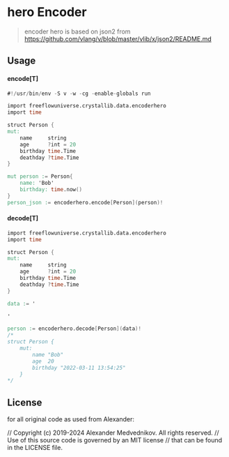 # hero Encoder

> encoder hero is based on json2 from https://github.com/vlang/v/blob/master/vlib/x/json2/README.md

## Usage

#### encode[T]

```v
#!/usr/bin/env -S v -w -cg -enable-globals run

import freeflowuniverse.crystallib.data.encoderhero
import time

struct Person {
mut:
	name     string
	age      ?int = 20
	birthday time.Time
	deathday ?time.Time
}

mut person := Person{
    name: 'Bob'
    birthday: time.now()
}
person_json := encoderhero.encode[Person](person)!

```

#### decode[T]

```v
import freeflowuniverse.crystallib.data.encoderhero
import time

struct Person {
mut:
	name     string
	age      ?int = 20
	birthday time.Time
	deathday ?time.Time
}

data := '

'

person := encoderhero.decode[Person](data)!
/*
struct Person {
    mut:
        name "Bob"
        age  20
        birthday "2022-03-11 13:54:25"
    }
*/

```


## License

for all original code as used from Alexander:

// Copyright (c) 2019-2024 Alexander Medvednikov. All rights reserved.
// Use of this source code is governed by an MIT license
// that can be found in the LICENSE file.

